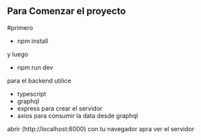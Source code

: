 

## Para Comenzar el proyecto
#primero

- npm install

y luego 

- npm run dev

para el backend utilice
- typescript
- graphql
- express para crear el servidor
- axios para consumir la data desde graphql



abrir (http://localhost:8000) con tu navegador apra ver el servidor
